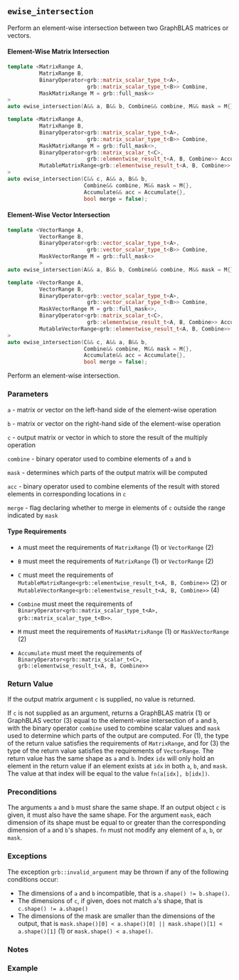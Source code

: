 ## `ewise_intersection`

Perform an element-wise intersection between two GraphBLAS matrices or vectors.

#### Element-Wise Matrix Intersection
```cpp
template <MatrixRange A,
          MatrixRange B,
          BinaryOperator<grb::matrix_scalar_type_t<A>,
                         grb::matrix_scalar_type_t<B>> Combine,
          MaskMatrixRange M = grb::full_mask<>
>
auto ewise_intersection(A&& a, B&& b, Combine&& combine, M&& mask = M{});    (1)

template <MatrixRange A,
          MatrixRange B,
          BinaryOperator<grb::matrix_scalar_type_t<A>,
                         grb::matrix_scalar_type_t<B>> Combine,
          MaskMatrixRange M = grb::full_mask<>,
          BinaryOperator<grb::matrix_scalar_t<C>,
                         grb::elementwise_result_t<A, B, Combine>> Accumulate = grb::take_right,
          MutableMatrixRange<grb::elementwise_result_t<A, B, Combine>> C
>
auto ewise_intersection(C&& c, A&& a, B&& b,
                        Combine&& combine, M&& mask = M{},
                        Accumulate&& acc = Accumulate{},
                        bool merge = false);                                 (2)
```

#### Element-Wise Vector Intersection
```cpp
template <VectorRange A,
          VectorRange B,
          BinaryOperator<grb::vector_scalar_type_t<A>,
                         grb::vector_scalar_type_t<B>> Combine,
          MaskVectorRange M = grb::full_mask<>
          >
auto ewise_intersection(A&& a, B&& b, Combine&& combine, M&& mask = M{});    (3)

template <VectorRange A,
          VectorRange B,
          BinaryOperator<grb::vector_scalar_type_t<A>,
                         grb::vector_scalar_type_t<B>> Combine,
          MaskVectorRange M = grb::full_mask<>,
          BinaryOperator<grb::matrix_scalar_t<C>,
                         grb::elementwise_result_t<A, B, Combine>> Accumulate = grb::take_right,
          MutableVectorRange<grb::elementwise_result_t<A, B, Combine>> C
>
auto ewise_intersection(C&& c, A&& a, B&& b,
                        Combine&& combine, M&& mask = M{},
                        Accumulate&& acc = Accumulate{},
                        bool merge = false);                                 (4)
```

Perform an element-wise intersection.

### Parameters

`a` - matrix or vector on the left-hand side of the element-wise operation

`b` - matrix or vector on the right-hand side of the element-wise operation

`c` - output matrix or vector in which to store the result of the multiply operation

`combine` - binary operator used to combine elements of `a` and `b`

`mask` - determines which parts of the output matrix will be computed

`acc` - binary operator used to combine elements of the result with stored elements in corresponding locations in `c`

`merge` - flag declaring whether to merge in elements of `c` outside the range indicated by `mask`

#### Type Requirements

- `A` must meet the requirements of `MatrixRange` (1) or `VectorRange` (2)

- `B` must meet the requirements of `MatrixRange` (1) or `VectorRange` (2)

- `C` must meet the requirements of `MutableMatrixRange<grb::elementwise_result_t<A, B, Combine>>` (2) or `MutableVectorRange<grb::elementwise_result_t<A, B, Combine>>` (4)

- `Combine` must meet the requirements of `BinaryOperator<grb::matrix_scalar_type_t<A>, grb::matrix_scalar_type_t<B>>`.

- `M` must meet the requirements of `MaskMatrixRange` (1) or `MaskVectorRange` (2)

- `Accumulate` must meet the requirements of `BinaryOperator<grb::matrix_scalar_t<C>, grb::elementwise_result_t<A, B, Combine>>`

### Return Value

If the output matrix argument `c` is supplied, no value is returned.

If `c` is not supplied as an argument, returns a GraphBLAS matrix (1) or GraphBLAS vector (3) equal to the element-wise intersection of `a` and `b`, with the binary operator `combine` used to combine scalar values and `mask` used to determine which parts of the output are computed.  For (1), the type of the return value satisfies the requirements of `MatrixRange`, and for (3) the type of the return value satisfies the requirements of `VectorRange`.  The return value has the same shape as `a` and `b`.  Index `idx` will only hold an element in the return value if an element exists at `idx` in both `a`, `b`, and `mask`.  The value at that index will be equal to the value `fn(a[idx], b[idx])`.

### Preconditions

The arguments `a` and `b` must share the same shape.  If an output object `c` is given, it must also have the same shape.  For the argument `mask`, each dimension of its shape must be equal to or greater than the corresponding dimension of `a` and `b`'s shapes.  `fn` must not modify any element of `a`, `b`, or `mask`.

### Exceptions

The exception `grb::invalid_argument` may be thrown if any of the following conditions occur:

- The dimensions of `a` and `b` incompatible, that is `a.shape() != b.shape()`.
- The dimensions of `c`, if given, does not match `a`'s shape, that is `c.shape() != a.shape()`
- The dimensions of the mask are smaller than the dimensions of the output, that is `mask.shape()[0] < a.shape()[0] || mask.shape()[1] < a.shape()[1]` (1) or `mask.shape() < a.shape()`.

### Notes

### Example
